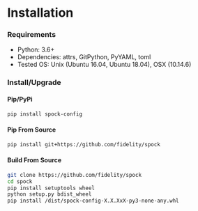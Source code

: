 # Installation

### Requirements

* Python: 3.6+
* Dependencies: attrs, GitPython, PyYAML, toml
* Tested OS: Unix (Ubuntu 16.04, Ubuntu 18.04), OSX (10.14.6)

### Install/Upgrade

#### Pip/PyPi
```bash
pip install spock-config
```

#### Pip From Source
```bash
pip install git+https://github.com/fidelity/spock
```

#### Build From Source
```bash
git clone https://github.com/fidelity/spock
cd spock
pip install setuptools wheel
python setup.py bdist_wheel
pip install /dist/spock-config-X.X.XxX-py3-none-any.whl
```